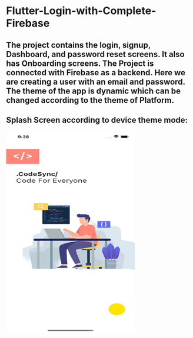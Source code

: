 # Flutter-Login-with-Complete-Firebase

## The project contains the login, signup, Dashboard, and password reset screens. It also has Onboarding screens. The Project is connected with Firebase as a backend. Here we are creating a user with an email and password. The theme of the app is dynamic which can be changed according to the theme of Platform.

## Splash Screen according to device theme mode:

<img width="350" height="550" src="login_signup_images/Simulator Screenshot - iPhone 14 - 2023-06-16 at 21.38.41.png">
